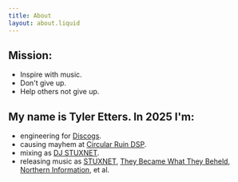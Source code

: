 ```yaml
---
title: About
layout: about.liquid
---
```


## Mission:

- Inspire with music.
- Don't give up.
- Help others not give up.

## My name is Tyler Etters. In 2025 I'm:

- engineering for [Discogs](https://discogs.com).
- causing mayhem at [Circular Ruin DSP](https://circularruindsp.com).
- mixing as [DJ STUXNET](https://soundcloud.com/tyleretters).
- releasing music as [STUXNET](https://stuxnet.me), [They Became What They Beheld](https://tbwtb.com), [Northern Information](https://northerninformation.bandcamp.com/), et al.
